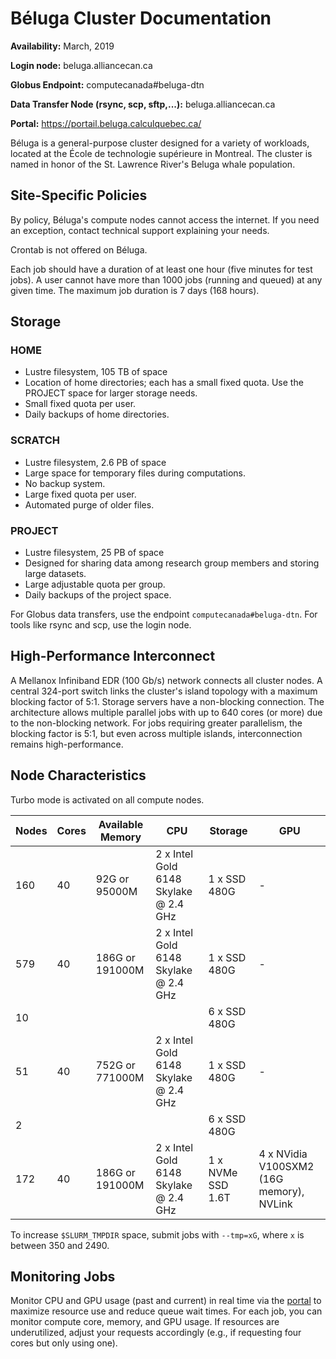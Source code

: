 # Béluga Cluster Documentation

**Availability:** March, 2019

**Login node:** beluga.alliancecan.ca

**Globus Endpoint:** computecanada#beluga-dtn

**Data Transfer Node (rsync, scp, sftp,...):** beluga.alliancecan.ca

**Portal:** https://portail.beluga.calculquebec.ca/


Béluga is a general-purpose cluster designed for a variety of workloads, located at the École de technologie supérieure in Montreal.  The cluster is named in honor of the St. Lawrence River's Beluga whale population.


## Site-Specific Policies

By policy, Béluga's compute nodes cannot access the internet. If you need an exception, contact technical support explaining your needs.

Crontab is not offered on Béluga.

Each job should have a duration of at least one hour (five minutes for test jobs). A user cannot have more than 1000 jobs (running and queued) at any given time. The maximum job duration is 7 days (168 hours).


## Storage

### HOME

*   Lustre filesystem, 105 TB of space
*   Location of home directories; each has a small fixed quota. Use the PROJECT space for larger storage needs.
*   Small fixed quota per user.
*   Daily backups of home directories.

### SCRATCH

*   Lustre filesystem, 2.6 PB of space
*   Large space for temporary files during computations.
*   No backup system.
*   Large fixed quota per user.
*   Automated purge of older files.

### PROJECT

*   Lustre filesystem, 25 PB of space
*   Designed for sharing data among research group members and storing large datasets.
*   Large adjustable quota per group.
*   Daily backups of the project space.

For Globus data transfers, use the endpoint `computecanada#beluga-dtn`. For tools like rsync and scp, use the login node.


## High-Performance Interconnect

A Mellanox Infiniband EDR (100 Gb/s) network connects all cluster nodes. A central 324-port switch links the cluster's island topology with a maximum blocking factor of 5:1. Storage servers have a non-blocking connection.  The architecture allows multiple parallel jobs with up to 640 cores (or more) due to the non-blocking network. For jobs requiring greater parallelism, the blocking factor is 5:1, but even across multiple islands, interconnection remains high-performance.


## Node Characteristics

Turbo mode is activated on all compute nodes.

| Nodes | Cores | Available Memory      | CPU                                      | Storage     | GPU                                     |
|-------|-------|-----------------------|-------------------------------------------|-------------|-----------------------------------------|
| 160   | 40    | 92G or 95000M         | 2 x Intel Gold 6148 Skylake @ 2.4 GHz     | 1 x SSD 480G | -                                        |
| 579   | 40    | 186G or 191000M        | 2 x Intel Gold 6148 Skylake @ 2.4 GHz     | 1 x SSD 480G | -                                        |
| 10    |       |                       |                                           | 6 x SSD 480G |                                         |
| 51    | 40    | 752G or 771000M        | 2 x Intel Gold 6148 Skylake @ 2.4 GHz     | 1 x SSD 480G | -                                        |
| 2     |       |                       |                                           | 6 x SSD 480G |                                         |
| 172   | 40    | 186G or 191000M        | 2 x Intel Gold 6148 Skylake @ 2.4 GHz     | 1 x NVMe SSD 1.6T | 4 x NVidia V100SXM2 (16G memory), NVLink |


To increase `$SLURM_TMPDIR` space, submit jobs with `--tmp=xG`, where `x` is between 350 and 2490.


## Monitoring Jobs

Monitor CPU and GPU usage (past and current) in real time via the [portal](https://portail.beluga.calculquebec.ca/) to maximize resource use and reduce queue wait times.  For each job, you can monitor compute core, memory, and GPU usage.  If resources are underutilized, adjust your requests accordingly (e.g., if requesting four cores but only using one).
